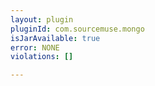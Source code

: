 ```yaml
---
layout: plugin
pluginId: com.sourcemuse.mongo
isJarAvailable: true
error: NONE
violations: []

---
```

